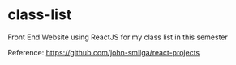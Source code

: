 # class-list
Front End Website using ReactJS for my class list in this semester

Reference: https://github.com/john-smilga/react-projects
